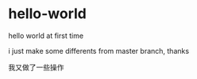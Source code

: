 # hello-world
hello world at first time

i just make some differents from master branch, thanks 

我又做了一些操作
